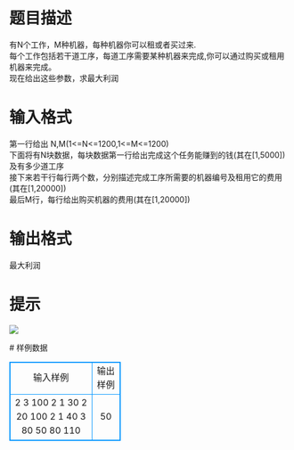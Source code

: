 # 

 
 # 题目描述 
<p>
有N个工作，M种机器，每种机器你可以租或者买过来.<br>每个工作包括若干道工序，每道工序需要某种机器来完成,你可以通过购买或租用机器来完成。<br>现在给出这些参数，求最大利润<br></p> 

 
 # 输入格式 
<p>
第一行给出 N,M(1<=N<=1200,1<=M<=1200)<br>下面将有N块数据，每块数据第一行给出完成这个任务能赚到的钱(其在[1,5000])及有多少道工序<br>接下来若干行每行两个数，分别描述完成工序所需要的机器编号及租用它的费用(其在[1,20000])<br>最后M行，每行给出购买机器的费用(其在[1,20000])</p> 

 
 # 输出格式 
<p>
最大利润</p> 

 
 # 提示 
<p>
<img border="0" src="/source/joyoi/tyvj-2299/img/aHR0cDovL3d3dy5qb3lvaS5jbi9wcm9ibGVtL3R5dmotMjI5OS9wcm9ibGVtc19pbWFnZXMvMjY2OS8xMzkxLmpwZw==.jpg"></p> 
# 样例数据
<style>
        table,table tr th, table tr td { border:1px solid #0094ff; }
        table { width: 200px; min-height: 25px; line-height: 25px; text-align: center; border-collapse: collapse;}   
    </style>
<table>
	<tr>
		<td>输入样例</td>
		<td>输出样例</td>
	</tr>
<tr><td>2 3
100 2
1 30
2 20
100 2
1 40
3 80
50
80
110</td><td>50</td></tr></table>

